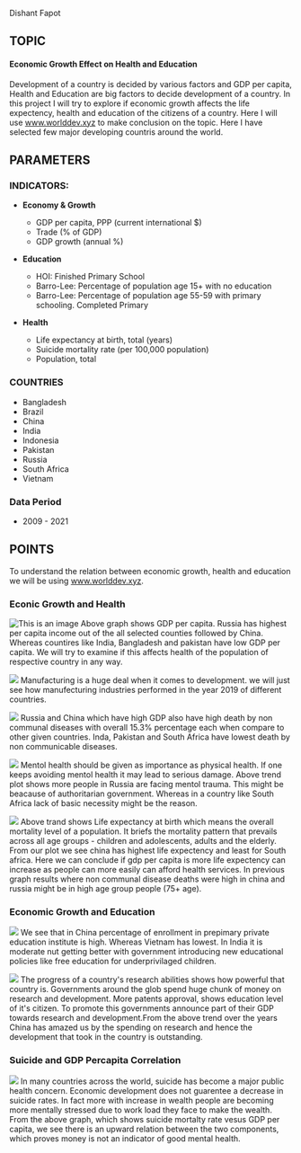 Dishant Fapot

## TOPIC
#### Economic Growth Effect on Health and Education

Development of a country is decided by various factors and GDP per capita, Health and Education are big factors to decide development of a country. In this project I will  try to explore if economic growth affects the life expectency, health and education of the citizens of a country. Here I will use www.worlddev.xyz to make conclusion on the topic. Here I have selected few major developing countris around the world.


## PARAMETERS
### INDICATORS:
* **Economy & Growth**
  * GDP per capita, PPP (current international $)
  * Trade (% of GDP)
  * GDP growth (annual %)

* **Education**
  * HOI: Finished Primary School
  * Barro-Lee: Percentage of population age 15+ with no education
  * Barro-Lee: Percentage of population age 55-59 with primary schooling. Completed Primary

* **Health**
  * Life expectancy at birth, total (years)
  * Suicide mortality rate (per 100,000 population)
  * Population, total

### COUNTRIES
* Bangladesh
* Brazil
* China
* India
* Indonesia
* Pakistan
* Russia
* South Africa 
* Vietnam

### Data Period
- 2009 - 2021

## POINTS 
To understand the relation between economic growth, health and education we will be using www.worlddev.xyz. 
### Econic Growth and Health
![This is an image](https://github.com/DISHANTJOSHI1/dishant_data690/blob/2dcd8e5f61b95d5d2452607558b988a408b995b6/world_Development_Explorer/gdpCptaBar.png)
Above graph shows GDP per capita. Russia has highest per capita income out of the all selected counties followed by China. Whereas countires like India, Bangladesh and pakistan have low GDP per capita. We will try to examine if this affects health of the population of respective country in any way. 



![](https://github.com/DISHANTJOSHI1/dishant_data690/blob/2dcd8e5f61b95d5d2452607558b988a408b995b6/world_Development_Explorer/manufecturingAddede.png)
Manufacturing is a huge deal when it comes to development. we will just see how manufecturing industries performed in the year 2019 of different countries.


![](https://github.com/DISHANTJOSHI1/dishant_data690/blob/2dcd8e5f61b95d5d2452607558b988a408b995b6/world_Development_Explorer/deathCausePie.png)
Russia and China which have high GDP also have high death by non communal diseases with overall 15.3% percentage each when compare to other given countries. Inda, Pakistan and South Africa have lowest death by non communicable diseases.

![](https://github.com/DISHANTJOSHI1/dishant_data690/blob/9b7e77de721ff0d50d722bb872121bafd4c362f4/individual_project/SuciedeMortalityTrend.png)
Mentol health should be given as importance as physical health. If one keeps avoiding mentol health it may lead to serious damage. Above trend plot shows more people in Russia are facing mentol trauma. This might be beacause of authoritarian government. Whereas in a country like South Africa lack of basic necessity might be the reason. 

![](https://github.com/DISHANTJOSHI1/dishant_data690/blob/2dcd8e5f61b95d5d2452607558b988a408b995b6/world_Development_Explorer/lifeExpectancyTrend.png)
Above trand shows Life expectancy at birth which means  the overall mortality level of a population. It briefs the mortality pattern that prevails across all age groups - children and adolescents, adults and the elderly. From our plot we see china has highest life expectency and least for South africa. Here we can conclude if gdp per capita is more life expectency can increase as people can more easily can afford health services. In previous graph results where non communal disease deaths were high in china and russia might be in high age group people (75+ age).

### Economic Growth and Education

![](https://github.com/DISHANTJOSHI1/dishant_data690/blob/2dcd8e5f61b95d5d2452607558b988a408b995b6/world_Development_Explorer/schoolEnrolBar.png)
We see that in China percentage of enrollment in prepimary private education institute is high. Whereas Vietnam has lowest. In India it is moderate nut getting better with government introducing new educational policies like free education for underprivilaged children. 

![](https://github.com/DISHANTJOSHI1/dishant_data690/blob/2dcd8e5f61b95d5d2452607558b988a408b995b6/world_Development_Explorer/researchExpanditure.png)
The progress of a country's research abilities shows how powerful that country is. Governments around the glob spend huge chunk of money on research and development. More patents approval, shows education level of it's citizen. To promote this governments announce part of their GDP towards research and development.From the above trend over the years China has amazed us by the spending on research and hence the development that took in the country is outstanding. 

### Suicide and GDP Percapita Correlation
![](https://github.com/DISHANTJOSHI1/dishant_data690/blob/4c8b2236ce116a10badbd7bad7c9455c8c12f32b/world_Development_Explorer/suc&gdp2.png)
In many countries across the world, suicide has become a major public health concern. Economic development does not guarentee a decrease in suicide rates. In fact more with increase in wealth people are becoming more mentally stressed due to work load they face to make the wealth. From the above graph, which shows suicide mortalty rate vesus GDP per capita, we see there is an upward relation between the two components, which proves money is not an indicator of good mental health. 
  
